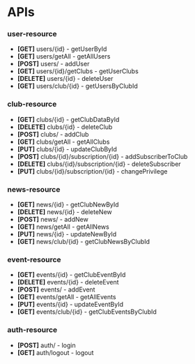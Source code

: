 # APIs
### user-resource
* **[GET]** users/{id} - getUserById
* **[GET]** users/getAll - getAllUsers
* **[POST]** users/ - addUser
* **[GET]** users/{id}/getClubs - getUserClubs
* **[DELETE]** users/{id} - deleteUser
* **[GET]** users/club/{id} - getUsersByClubId

### club-resource
* **[GET]** clubs/{id} - getClubDataById
* **[DELETE]** clubs/{id} - deleteClub
* **[POST]** clubs/ - addClub
* **[GET]** clubs/getAll - getAllClubs
* **[PUT]** clubs/{id} - updateClubById
* **[POST]** clubs/{id}/subscription/{id} - addSubscriberToClub
* **[DELETE]** clubs/{id}/subscription/{id} - deleteSubscriber
* **[PUT]** clubs/{id}/subscription/{id} - changePrivilege

### news-resource
* **[GET]** news/{id} - getClubNewById
* **[DELETE]** news/{id} - deleteNew
* **[POST]** news/ - addNew
* **[GET]** news/getAll - getAllNews
* **[PUT]** news/{id} - updateNewById
* **[GET]** news/club/{id} - getClubNewsByClubId

### event-resource
* **[GET]** events/{id} - getClubEventById
* **[DELETE]** events/{id} - deleteEvent
* **[POST]** events/ - addEvent
* **[GET]** events/getAll - getAllEvents
* **[PUT]** events/{id} - updateEventById
* **[GET]** events/club/{id} - getClubEventsByClubId

### auth-resource
* **[POST]** auth/ - login
* **[GET]** auth/logout - logout